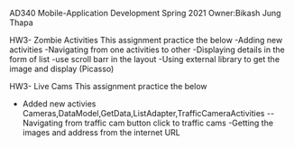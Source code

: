 AD340 Mobile-Application Development Spring 2021
Owner:Bikash Jung Thapa

HW3- Zombie Activities
This assignment practice the below
-Adding new activities
-Navigating from one activities to other
-Displaying details in the form of list
-use scroll barr in the layout
-Using external library to get the image and display (Picasso)

HW3- Live Cams
This assignment practice the below
- Added new activies Cameras,DataModel,GetData,ListAdapter,TrafficCameraActivities
--Navigating from traffic cam button click to traffic cams
-Getting the images and address from the internet URL